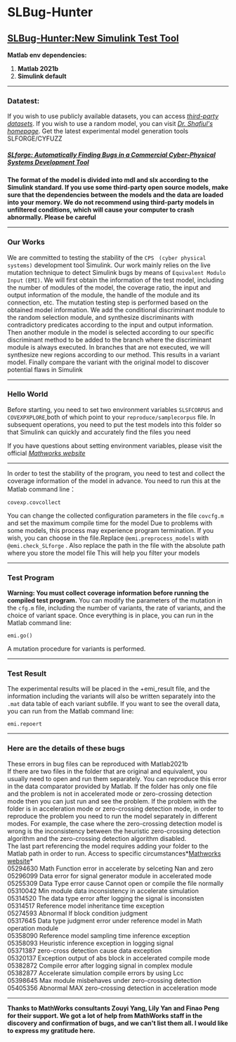 # SLBug-Hunter
## [SLBug-Hunter:New Simulink Test Tool](https://github.com/EDA-Testing/SLBug-Hunter/edit/master/README.md)
**Matlab env dependencies:**
1. **Matlab 2021b**
2. **Simulink default**
***
### Datatest:
If you wish to use publicly available datasets, you can access *[third-party datasets](https://drive.google.com/drive/folders/173ik08oi3BCnPzjlZkHYhMAkp93zW-V4?usp=sharing)*. If you wish to use a random model, 
you can visit *[Dr. Shafiul's homepage](https://github.com/verivital/slsf_randgen/wiki)*. Get the latest experimental model generation tools SLFORGE/CYFUZZ

##### [SLforge: Automatically Finding Bugs in a Commercial Cyber-Physical Systems Development Tool](https://github.com/verivital/slsf_randgen/wiki#getting-slforge)
**The format of the model is divided into mdl and slx according to the Simulink standard. If you use some third-party open source models, make sure that the dependencies 
between the models and the data are loaded into your memory. We do not recommend using third-party models in unfiltered conditions, which will cause your computer
to crash abnormally. Please be careful**
***
### Our Works
We are committed to testing the stability of the `CPS` ` (cyber physical systems)` development tool Simulink. Our work mainly relies on the live mutation technique to detect Simulink bugs by means of `Equivalent Modulo Input` `(EMI)`. We will first obtain the information of the test model, including the number of modules of the model, the coverage ratio, the input and output information of the module, the handle of the module and its connection, etc. The mutation testing step is performed based on the obtained model information. We add the conditional discriminant module to the random selection module, and synthesize discriminants with contradictory predicates according to the input and output information. Then another module in the model is selected according to our specific discriminant method to be added to the branch where the discriminant module is always executed. In branches that are not executed, we will synthesize new regions according to our method. This results in a variant model. Finally compare the variant with the original model to discover potential flaws in Simulink

***
### Hello World
Before starting, you need to set two environment variables `SLSFCORPUS` and `COVEXPXPLORE`,both of which point to your `reproduce/samplecorpus` file. In subsequent operations, you need to put the test models into 
this folder so that Simulink can quickly and accurately find the files you need

If you have questions about setting environment variables, please visit the official *[Mathworks website](https://ww2.mathworks.cn/help/matlab/ref/setenv.html?lang=en)*
***
In order to test the stability of the program, you need to test and collect the coverage information of the model in advance. You need to run this at the Matlab command line：

```covexp.covcollect```

You can change the collected configuration parameters in the file `covcfg.m` and set the maximum compile time for the model
Due to problems with some models, this process may experience program termination. 
If you wish, you can choose in the file.Replace  `@emi.preprocess_models` with `@emi.check_SLforge` . Also replace the path in the file with the absolute path where you store the model file
This will help you filter your models

***
### Test Program
**Warning: You must collect coverage information before running the compiled test program.**
You can modify the parameters of the mutation in the `cfg.m` file, including the number of variants, the rate of variants, and the choice of variant space.
Once everything is in place, you can run in the Matlab command line:

```emi.go()```

A mutation procedure for variants is performed.

****
### Test Result
The experimental results will be placed in the +emi_result file, and the information including the variants will also be written separately into the `.mat` data table of each 
variant subfile. If you want to see the overall data, you can run from the Matlab command line:

```emi.repoert```

***
### Here are the details of these bugs
These errors in bug files can be reproduced with Matlab2021b  
If there are two files in the folder that are original and equivalent, you usually need to open and run them separately. You can reproduce this error in the data comparator provided by Matlab. If the folder has only one file and the problem is not in accelerated mode or zero-crossing detection mode then you can just run and see the problem. If the problem with the folder is in acceleration mode or zero-crossing detection mode, in order to reproduce the problem you need to run the model separately in different modes. For example, the case where the zero-crossing detection model is wrong is the inconsistency between the heuristic zero-crossing detection algorithm and the zero-crossing detection algorithm disabled.  
The last part referencing the model requires adding your folder to the Matlab path in order to run. Access to specific circumstances*[Mathworks website](https://ww2.mathworks.cn/help/simulink/ug/overview-of-model-referencing-1.html)*  
05294630	Math Function error in accelerate by selceting Nan and zero  
05296099	Data error for signal generator module in accelerated mode  
05255309	Data Type error cause Cannot open or compile the file normally  
05310042	Min module data inconsistency in accelerate simulation  
05314520	The data type error after logging the signal is inconsisten  
05314517	Reference model inheritance time exception  
05274593	Abnormal If block condition judgment  
05317645 	Data type judgment error under reference model in Math operation module  
05358090	Reference model sampling time inference exception  
05358093	Heuristic inference exception in logging signal  
05371387	zero-cross detection  cause data exception  
05320137		Exception output of abs block in accelerated compile mode  
05382872	Compile error after logging signal in complex module  
05382877	Accelerate simulation compile errors by using Lcc  
05398645	Max module misbehaves under zero-crossing detection  
05405356	Abnormal MAX zero-crossing detection in acceleration mode  

***
**Thanks to MathWorks consultants Zouyi Yang, Lily Yan and Finao Peng for their support. We got a lot of help from MathWorks staff in the discovery and confirmation of bugs, and we can't list them all. I would like to express my gratitude here.**
